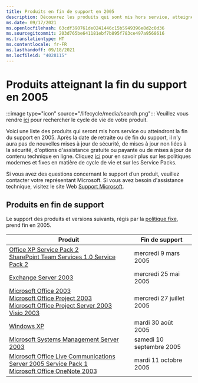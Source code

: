 ```yaml
---
title: Produits en fin de support en 2005
description: Découvrez les produits qui sont mis hors service, atteignent la fin du support ou passent du support standard au support étendu en 2005.
ms.date: 09/17/2021
ms.openlocfilehash: 63cdf390761de0241446c15b5949396e8d2c0d36
ms.sourcegitcommit: 203d765be641181ebf7b895f783ce497a9568616
ms.translationtype: HT
ms.contentlocale: fr-FR
ms.lasthandoff: 09/18/2021
ms.locfileid: "4028115"
---
```

# <a name="products-ending-support-in-2005"></a>Produits atteignant la fin du support en 2005

:::image type="icon" source="/lifecycle/media/search.png":::
Veuillez vous rendre [ici](/lifecycle/products/) pour rechercher le cycle de vie de votre produit.

Voici une liste des produits qui seront mis hors service ou atteindront la fin du support en 2005. Après la date de retraite ou de fin du support, il n'y aura pas de nouvelles mises à jour de sécurité, de mises à jour non liées à la sécurité, d'options d'assistance gratuite ou payante ou de mises à jour de contenu technique en ligne. Cliquez [ici](/lifecycle/overview/product-end-of-support-overview) pour en savoir plus sur les politiques modernes et fixes en matière de cycle de vie et sur les Service Packs.

Si vous avez des questions concernant le support dʼun produit, veuillez contacter votre représentant Microsoft. Si vous avez besoin d'assistance technique, visitez le site Web [Support Microsoft](https://support.microsoft.com/contactus/?ws=support).





## <a name="products-reaching-end-of-support"></a>Produits en fin de support

Le support des produits et versions suivants, régis par la [politique fixe](/lifecycle/policies/fixed), prend fin en 2005.

| Produit | Fin de support |
| --- | --- |
| [Office XP Service Pack 2](/lifecycle/products/office-xp?branch=live)<br>[SharePoint Team Services 1.0 Service Pack 2](/lifecycle/products/sharepoint-team-services-10?branch=live)<br> | mercredi 9 mars 2005 |
| [Exchange Server 2003](/lifecycle/products/exchange-server-2003?branch=live)<br> | mercredi 25 mai 2005 |
| [Microsoft Office 2003](/lifecycle/products/microsoft-office-2003?branch=live)<br>[Microsoft Office Project 2003](/lifecycle/products/microsoft-office-project-2003?branch=live)<br>[Microsoft Office Project Server 2003](/lifecycle/products/microsoft-office-project-server-2003?branch=live)<br>[Visio 2003](/lifecycle/products/visio-2003?branch=live)<br> | mercredi 27 juillet 2005 |
| [Windows XP](/lifecycle/products/windows-xp?branch=live)<br> | mardi 30 août 2005 |
| [Microsoft Systems Management Server 2003](/lifecycle/products/microsoft-systems-management-server-2003?branch=live)<br> | samedi 10 septembre 2005 |
| [Microsoft Office Live Communications Server 2005 Service Pack 1](/lifecycle/products/microsoft-office-live-communications-server-2005?branch=live)<br>[Microsoft Office OneNote 2003](/lifecycle/products/microsoft-office-onenote-2003?branch=live)<br> | mardi 11 octobre 2005 |


